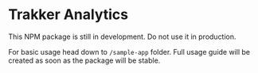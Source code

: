 # Trakker Analytics

This NPM package is still in development. Do not use it in production.

For basic usage head down to `/sample-app` folder. Full usage guide will be created as soon as the package will be stable.
